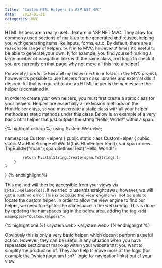 ```yaml
---
title:  "Custom HTML Helpers in ASP.NET MVC"
date:   2013-01-31
categories: MVC
---
```


HTML helpers are a really useful feature in ASP.NET MVC. They allow for commonly used sections of mark-up to be generated and reused, helping you with generating items like inputs, forms, e.t.c. By default, there are a reasonable range of helpers built in to MVC, however at times it’s useful to be able to generate your own. If, for example, you find yourself making a large number of navigation links with the same class, and logic to check if you are currently on that page, why not move all this into a helper?

Personally I prefer to keep all my helpers within a folder in the MVC project, however it’s possible to use helpers from class libraries and external dlls if desired. All that is required to use an HTML helper is the namespace the helper is contained in.

In order to create your own helpers, you must first create a static class for your helpers. Helpers are essentially all extension methods on the HtmlHelper class, so you must create a static class with all your helper methods as static methods under this class. Below is an example of a very basic html helper that just outputs the string “Hello, World!” within a span.

{% highlight csharp %}
using System.Web.Mvc;

namespace Custom.Helpers
{
    public static class CustomHelper
    {
        public static MvcHtmlString HelloWorld(this HtmlHelper html)
        {
            var span = new TagBuilder("span");
            span.SetInnerText("Hello, World!");

            return MvcHtmlString.Create(span.ToString());
        }
    }
}
{% endhighlight %}

This method will then be accessible from your views via  `@Html.HelloWorld()`. If we tried to use this straight away, however, we will get a runtime error. This is because the view engine will not be able to locate the custom helper. In order to allow the view engine to find our helper, we need to register the namespace in the web.config. This is done by updating the namspaces tag in the below area, adding the tag  `<add namespace="Custom.Helpers">`.

{% highlight xml %}
<system.web>
    <httpRuntime targetFramework="4.5" />
    <compilation debug="true" targetFramework="4.5" />
    <pages>
        <namespaces>
            <add namespace="System.Web.Helpers" />
            <add namespace="System.Web.Mvc" />
            <add namespace="System.Web.Mvc.Ajax" />
            <add namespace="System.Web.Mvc.Html" />
            <add namespace="System.Web.Routing" />
            <add namespace="System.Web.WebPages" />
        </namespaces>
    </pages>
</system.web>
{% endhighlight %}

Obviously this is only a very basic helper, which doesn’t perform a useful action. However, they can be useful in any situation when you have repeatable sections of mark-up within your website that you want to simplify the production of. They also help to move more of the logic (for example the “which page am I on?” logic for navigation links) out of your view.
